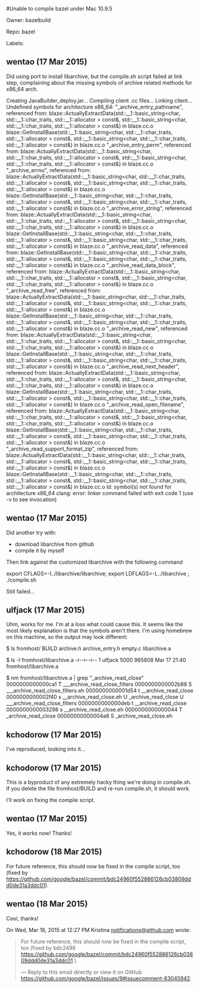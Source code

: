 #Unable to compile bazel under Mac 10.9.5

Owner: bazelbuild

Repo: bazel

Labels: 

## wentao (17 Mar 2015)

Did using port to install libarchive, but the compile.sh script failed at link step, complaining about the missing symbols of archive related methods for x86_64 arch.

Creating JavaBuilder_deploy.jar...
Compiling client .cc files...
Linking client...
Undefined symbols for architecture x86_64:
  "_archive_entry_pathname", referenced from:
      blaze::ActuallyExtractData(std::__1::basic_string<char, std::__1::char_traits<char>, std::__1::allocator<char> > const&, std::__1::basic_string<char, std::__1::char_traits<char>, std::__1::allocator<char> > const&) in blaze.cc.o
      blaze::GetInstallBase(std::__1::basic_string<char, std::__1::char_traits<char>, std::__1::allocator<char> > const&, std::__1::basic_string<char, std::__1::char_traits<char>, std::__1::allocator<char> > const&) in blaze.cc.o
  "_archive_entry_perm", referenced from:
      blaze::ActuallyExtractData(std::__1::basic_string<char, std::__1::char_traits<char>, std::__1::allocator<char> > const&, std::__1::basic_string<char, std::__1::char_traits<char>, std::__1::allocator<char> > const&) in blaze.cc.o
  "_archive_errno", referenced from:
      blaze::ActuallyExtractData(std::__1::basic_string<char, std::__1::char_traits<char>, std::__1::allocator<char> > const&, std::__1::basic_string<char, std::__1::char_traits<char>, std::__1::allocator<char> > const&) in blaze.cc.o
      blaze::GetInstallBase(std::__1::basic_string<char, std::__1::char_traits<char>, std::__1::allocator<char> > const&, std::__1::basic_string<char, std::__1::char_traits<char>, std::__1::allocator<char> > const&) in blaze.cc.o
  "_archive_error_string", referenced from:
      blaze::ActuallyExtractData(std::__1::basic_string<char, std::__1::char_traits<char>, std::__1::allocator<char> > const&, std::__1::basic_string<char, std::__1::char_traits<char>, std::__1::allocator<char> > const&) in blaze.cc.o
      blaze::GetInstallBase(std::__1::basic_string<char, std::__1::char_traits<char>, std::__1::allocator<char> > const&, std::__1::basic_string<char, std::__1::char_traits<char>, std::__1::allocator<char> > const&) in blaze.cc.o
  "_archive_read_data", referenced from:
      blaze::GetInstallBase(std::__1::basic_string<char, std::__1::char_traits<char>, std::__1::allocator<char> > const&, std::__1::basic_string<char, std::__1::char_traits<char>, std::__1::allocator<char> > const&) in blaze.cc.o
  "_archive_read_data_block", referenced from:
      blaze::ActuallyExtractData(std::__1::basic_string<char, std::__1::char_traits<char>, std::__1::allocator<char> > const&, std::__1::basic_string<char, std::__1::char_traits<char>, std::__1::allocator<char> > const&) in blaze.cc.o
  "_archive_read_free", referenced from:
      blaze::ActuallyExtractData(std::__1::basic_string<char, std::__1::char_traits<char>, std::__1::allocator<char> > const&, std::__1::basic_string<char, std::__1::char_traits<char>, std::__1::allocator<char> > const&) in blaze.cc.o
      blaze::GetInstallBase(std::__1::basic_string<char, std::__1::char_traits<char>, std::__1::allocator<char> > const&, std::__1::basic_string<char, std::__1::char_traits<char>, std::__1::allocator<char> > const&) in blaze.cc.o
  "_archive_read_new", referenced from:
      blaze::ActuallyExtractData(std::__1::basic_string<char, std::__1::char_traits<char>, std::__1::allocator<char> > const&, std::__1::basic_string<char, std::__1::char_traits<char>, std::__1::allocator<char> > const&) in blaze.cc.o
      blaze::GetInstallBase(std::__1::basic_string<char, std::__1::char_traits<char>, std::__1::allocator<char> > const&, std::__1::basic_string<char, std::__1::char_traits<char>, std::__1::allocator<char> > const&) in blaze.cc.o
  "_archive_read_next_header", referenced from:
      blaze::ActuallyExtractData(std::__1::basic_string<char, std::__1::char_traits<char>, std::__1::allocator<char> > const&, std::__1::basic_string<char, std::__1::char_traits<char>, std::__1::allocator<char> > const&) in blaze.cc.o
      blaze::GetInstallBase(std::__1::basic_string<char, std::__1::char_traits<char>, std::__1::allocator<char> > const&, std::__1::basic_string<char, std::__1::char_traits<char>, std::__1::allocator<char> > const&) in blaze.cc.o
  "_archive_read_open_filename", referenced from:
      blaze::ActuallyExtractData(std::__1::basic_string<char, std::__1::char_traits<char>, std::__1::allocator<char> > const&, std::__1::basic_string<char, std::__1::char_traits<char>, std::__1::allocator<char> > const&) in blaze.cc.o
      blaze::GetInstallBase(std::__1::basic_string<char, std::__1::char_traits<char>, std::__1::allocator<char> > const&, std::__1::basic_string<char, std::__1::char_traits<char>, std::__1::allocator<char> > const&) in blaze.cc.o
  "_archive_read_support_format_zip", referenced from:
      blaze::ActuallyExtractData(std::__1::basic_string<char, std::__1::char_traits<char>, std::__1::allocator<char> > const&, std::__1::basic_string<char, std::__1::char_traits<char>, std::__1::allocator<char> > const&) in blaze.cc.o
      blaze::GetInstallBase(std::__1::basic_string<char, std::__1::char_traits<char>, std::__1::allocator<char> > const&, std::__1::basic_string<char, std::__1::char_traits<char>, std::__1::allocator<char> > const&) in blaze.cc.o
ld: symbol(s) not found for architecture x86_64
clang: error: linker command failed with exit code 1 (use -v to see invocation)


## wentao (17 Mar 2015)

Did another try with:
- download libarchive from github
- compile it by myself

Then link against the customized libarchive with the following command 

export CFLAGS=-I../libarchive/libarchive; export  LDFLAGS=-L../libarchive ; ./compile.sh

Still failed...


## ulfjack (17 Mar 2015)

Uhm, works for me. I'm at a loss what could cause this. It seems like the most likely explanation is that the symbols aren't there. I'm using homebrew on this machine, so the output may look different:

$ ls fromhost/
BUILD       archive.h   archive_entry.h empty.c     libarchive.a

$ ls -l fromhost/libarchive.a 
-r--r--r--  1 ulfjack  5000  965808 Mar 17 21:40 fromhost/libarchive.a

$ nm fromhost/libarchive.a | grep "_archive_read_close"
0000000000000ca1 T ___archive_read_close_filters
0000000000002b88 S ___archive_read_close_filters.eh
0000000000001d54 t __archive_read_close
0000000000002f40 s __archive_read_close.eh
                 U _archive_read_close
                 U ___archive_read_close_filters
0000000000000deb t __archive_read_close
0000000000003298 s __archive_read_close.eh
0000000000000044 T _archive_read_close
00000000000004a8 S _archive_read_close.eh


## kchodorow (17 Mar 2015)

I've reproduced, looking into it...


## kchodorow (17 Mar 2015)

This is a byproduct of any extremely hacky thing we're doing in compile.sh.  If you delete the file fromhost/BUILD and re-run compile.sh, it should work.

I'll work on fixing the compile script.


## wentao (17 Mar 2015)

Yes, it works now! Thanks!


## kchodorow (18 Mar 2015)

For future reference, this should now be fixed in the compile script, too (fixed by https://github.com/google/bazel/commit/bdc24960f552886126cb03809ddd0de31a3ddc01).


## wentao (18 Mar 2015)

Cool, thanks!

On Wed, Mar 18, 2015 at 12:27 PM Kristina notifications@github.com wrote:

> For future reference, this should now be fixed in the compile script, too
> (fixed by bdc2496
> https://github.com/google/bazel/commit/bdc24960f552886126cb03809ddd0de31a3ddc01
> ).
> 
> —
> Reply to this email directly or view it on GitHub
> https://github.com/google/bazel/issues/9#issuecomment-83045942.


